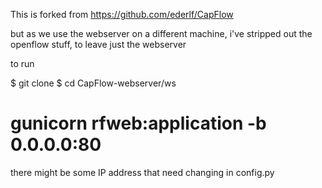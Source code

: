 This is forked from https://github.com/ederlf/CapFlow 

but as we use the webserver on a different machine, i've stripped out the openflow stuff, to leave just the webserver


to run

$ git clone
$ cd CapFlow-webserver/ws
# gunicorn rfweb:application -b 0.0.0.0:80


there might be some IP address that need changing in config.py
